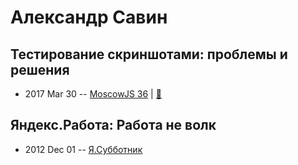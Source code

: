 # Александр Савин

## Тестирование скриншотами: проблемы и решения
- 2017 Mar 30 -- [MoscowJS 36](https://www.youtube.com/watch?v=tS6XHqRhpEQ&t=26m58s)  | [:notebook:](https://drive.google.com/open?id=0BzyxUcwres7NNTNORjlINU43RmM)  
## Яндекс.Работа: Работа не волк
- 2012 Dec 01 -- [Я.Субботник](https://events.yandex.ru/lib/talks/476/)    
